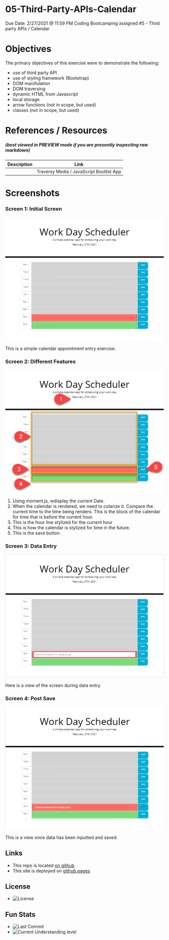 # 05-Third-Party-APIs-Calendar
Due Date: 2/27/2021 @ 11:59 PM
Coding Bootcamping assigned #5 - Third party APIs / Calendar

# Objectives
The primary objectives of this exercise were to demonstrate the following:

* use of third party API
* use of styling framework (Bootstrap)
* DOM manifulation
* DOM traversing
* dynamic HTML from Javascript
* local storage
* arrow functions (not in scope, but used)
* classes (not in scope, but used)

# References / Resources 

##### (best viewed in PREVIEW mode if you are presently inspecting raw markdown)

|Description|Link|
|-----------|----|
||Traversy Media / JavaScript Bootlist App|https://www.youtube.com/watch?v=JaMCxVWtW58|

# Screenshots
### Screen 1: **Initial Screen**
![<img src=asetts/images/images/screen01.png>](assets/images/screen01.png)

This is a simple calendar appointment entry exercise.

### Screen 2: **Different Features**
![<img src=asetts/images/images/screen02.png>](assets/images/screen02.png)

1. Using moment.js, wdisplay the current Date.
2. When the calendar is rendered, we need to colarize it.  Compare the current time to the time being renders.  This is the block of the calendar for time that is before the current hour.
3. This is the hour line stylized for the current hour
4. This is how the calendar is stylized for time in the future.
5. This is the save button.

### Screen 3: **Data Entry**
![<img src=asetts/images/images/screen03.png>](assets/images/screen03.png)

Here is a view of the screen during data entry.


### Screen 4: **Post Save**
![<img src=asetts/images/images/screen04.png>](assets/images/screen04.png)

This is a view once data has been inputted and saved.

## Links
* This repo is located [on github](https://github.com/jonesjsc/05-Third-Party-APIs-Calendar)
* This site is deployed on [github pages](https://jonesjsc.github.io/03-JavaScript-Password-Generator/)

## License
* ![License](https://img.shields.io/github/license/jonesjsc/03-JavaScript-Password-Generator)

## Fun Stats
* ![Last Commit](https://img.shields.io/github/last-commit/jonesjsc/03-JavaScript-Password-Generator)
* ![Current Understanding level](https://img.shields.io/badge/Understanding%20Level-Gettin%20There-yellow)
